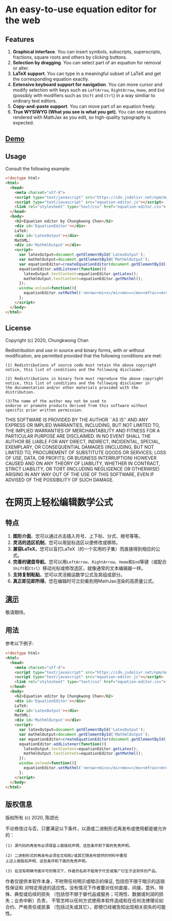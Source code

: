 # An easy-to-use equation editor for the web

## Features

1. **Graphical interface**. You can insert symbols, subscripts, superscripts, fractions, square roots and others by clicking buttons.
2. **Selection by dragging**. You can select part of an equation for removal or alter.
3. **LaTeX support**. You can type in a meaningful subset of LaTeX and get the corresponding equation exactly.
4. **Extensive keyboard support for navigation**. You can move cursor and modify selection with keys such as `LeftArrow`, `RightArrow`, `Home`, and `End` (possibly with modifiers such as `Shift` and `Ctrl`) in a way similiar to ordinary text editors.
5. **Copy-and-paste support**. You can move part of an equation freely.
6. **True WYSIWYG (What you see is what you get)**. You can see equations rendered with MathJax as you edit, so high-quality typography is expected.

## [Demo](http://chungkwong.cc/equation-editor/equation-editor.html)

## Usage

Consult the following example:

```html
<!doctype html>
<html>
  <head>
    <meta charset="utf-8">
    <script type="text/javascript" src="https://cdn.jsdelivr.net/npm/mathjax@3/es5/tex-mml-chtml.js"></script>
    <script type="text/javascript" src="equation-editor.js"></script>
    <link rel="stylesheet" type="text/css" href="equation-editor.css">
  </head>
  <body>
    <h2>Equation editor by Chungkwong Chan</h2>
    <div id='EquationEditor'></div>
    LaTeX:
    <div id='LatexOutput'></div>
    MathML:
    <div id='MathmlOutput'></div>
    <script>
      var latexOutput=document.getElementById('LatexOutput');
      var mathmlOutput=document.getElementById('MathmlOutput');
      var equationEditor=createEquationEditor(document.getElementById('EquationEditor'));
      equationEditor.addListener(function(){
        latexOutput.textContent=equationEditor.getLatex();
        mathmlOutput.textContent=equationEditor.getMathml();
      });
      window.onload=function(){
        equationEditor.setMathml('<mrow><mi>x</mi><mo>=</mo><mfrac><mrow><mo>-</mo><mi>b</mi><mo>±</mo><msqrt><mrow><msup><mrow><mi>b</mi></mrow><mrow><mn>2</mn></mrow></msup><mo>-</mo><mn>4</mn><mi>a</mi><mi>c</mi></mrow></msqrt></mrow><mrow><mn>2</mn><mi>a</mi></mrow></mfrac></mrow>');
      };
    </script>
  </body>
</html>
```

## License

Copyright (c) 2020, Chungkwong Chan

Redistribution and use in source and binary forms, with or without
modification, are permitted provided that the following conditions are
met:

    (1) Redistributions of source code must retain the above copyright
    notice, this list of conditions and the following disclaimer. 

    (2) Redistributions in binary form must reproduce the above copyright
    notice, this list of conditions and the following disclaimer in
    the documentation and/or other materials provided with the
    distribution.  
    
    (3)The name of the author may not be used to
    endorse or promote products derived from this software without
    specific prior written permission.

THIS SOFTWARE IS PROVIDED BY THE AUTHOR ``AS IS'' AND ANY EXPRESS OR
IMPLIED WARRANTIES, INCLUDING, BUT NOT LIMITED TO, THE IMPLIED
WARRANTIES OF MERCHANTABILITY AND FITNESS FOR A PARTICULAR PURPOSE ARE
DISCLAIMED. IN NO EVENT SHALL THE AUTHOR BE LIABLE FOR ANY DIRECT,
INDIRECT, INCIDENTAL, SPECIAL, EXEMPLARY, OR CONSEQUENTIAL DAMAGES
(INCLUDING, BUT NOT LIMITED TO, PROCUREMENT OF SUBSTITUTE GOODS OR
SERVICES; LOSS OF USE, DATA, OR PROFITS; OR BUSINESS INTERRUPTION)
HOWEVER CAUSED AND ON ANY THEORY OF LIABILITY, WHETHER IN CONTRACT,
STRICT LIABILITY, OR TORT (INCLUDING NEGLIGENCE OR OTHERWISE) ARISING
IN ANY WAY OUT OF THE USE OF THIS SOFTWARE, EVEN IF ADVISED OF THE
POSSIBILITY OF SUCH DAMAGE.

# 在网页上轻松编辑数学公式

## 特点

1. **图形介面**。您可以通过点击插入符号、上下标、分式、根号等等。
2. **灵活的选区机制**。您可以用鼠标选区以便修改或移除。
3. **兼容LaTeX**。您可以盲打LaTeX（的一个实用的子集）而直接得到相应的公式。
4. **完善的键盘导航**。您可以用`LeftArrow`、`RightArrow`、`Home`和`End`等键（或配合`Shift`和`Ctrl`）移动光标或修改选区，就像通常的文本编辑器一样。
5. **支持复制粘贴**。您可以灵活搬运数学公式及其组成部分。
6. **真正即见即所得**。您在编辑时可立刻看到用MathJax渲染的高质量公式。

## [演示](http://chungkwong.cc/equation-editor/equation-editor.html)

敬请期待。

## 用法

参考以下例子:

```html
<!doctype html>
<html>
  <head>
    <meta charset="utf-8">
    <script type="text/javascript" src="https://cdn.jsdelivr.net/npm/mathjax@3/es5/tex-mml-chtml.js"></script>
    <script type="text/javascript" src="equation-editor.js"></script>
    <link rel="stylesheet" type="text/css" href="equation-editor.css">
  </head>
  <body>
    <h2>Equation editor by Chungkwong Chan</h2>
    <div id='EquationEditor'></div>
    LaTeX:
    <div id='LatexOutput'></div>
    MathML:
    <div id='MathmlOutput'></div>
    <script>
      var latexOutput=document.getElementById('LatexOutput');
      var mathmlOutput=document.getElementById('MathmlOutput');
      var equationEditor=createEquationEditor(document.getElementById('EquationEditor'));
      equationEditor.addListener(function(){
        latexOutput.textContent=equationEditor.getLatex();
        mathmlOutput.textContent=equationEditor.getMathml();
      });
      window.onload=function(){
        equationEditor.setMathml('<mrow><mi>x</mi><mo>=</mo><mfrac><mrow><mo>-</mo><mi>b</mi><mo>±</mo><msqrt><mrow><msup><mrow><mi>b</mi></mrow><mrow><mn>2</mn></mrow></msup><mo>-</mo><mn>4</mn><mi>a</mi><mi>c</mi></mrow></msqrt></mrow><mrow><mn>2</mn><mi>a</mi></mrow></mfrac></mrow>');
      };
    </script>
  </body>
</html>
```

## 版权信息

版权所有 (c) 2020, 陈颂光

不论修改过与否，只要满足以下条件，以源或二进制形式再发布或使用都是被允许的：

    (1) 源代码的再发布必须保留上面版权声明、这些条件和下面的免责声明。 

    (2) 二进制形式的再发布必须在文档和/或其它随发布提供的材料中重现
    上述上面版权声明、这些条件和下面的免责声明。
    
    (3) 在没有明确书面许可的情况下，作者的名称不能用于代言或推广衍生于这软件的产品。

作者仅提供本软件本身，不附带任何明示或暗示的保证, 包括但不限于暗示的适销性保证和
对特定用途的适应性。没有情况下作者要对任何直接、间接、意外、特殊、典型或后续的损失
（包括但不限于替代品或服务；可用性、数据或利润的损失；业务中断）负责，
不管怎样以任何方式使用本软件造成和在任何法律理论如合约、严格责任或民事
（包括过失或其它），即使已经被告知出现相关损失的可能性。